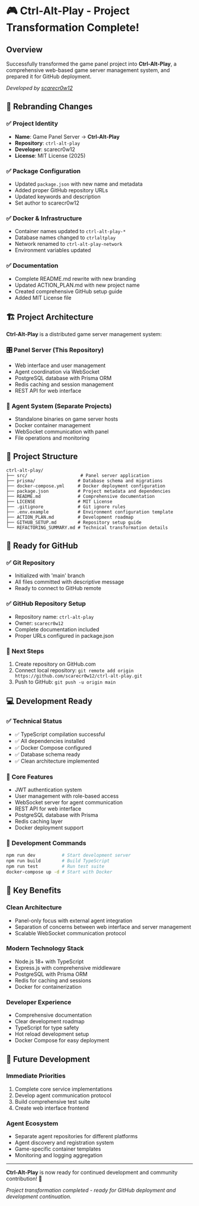 # 🎮 Ctrl-Alt-Play - Project Transformation Complete!

## Overview

Successfully transformed the game panel project into **Ctrl-Alt-Play**, a comprehensive web-based game server management system, and prepared it for GitHub deployment.

*Developed by [scarecr0w12](https://github.com/scarecr0w12)*

## 🔄 Rebranding Changes

### ✅ **Project Identity**
- **Name**: Game Panel Server → **Ctrl-Alt-Play**
- **Repository**: `ctrl-alt-play`
- **Developer**: scarecr0w12
- **License**: MIT License (2025)

### ✅ **Package Configuration**
- Updated `package.json` with new name and metadata
- Added proper GitHub repository URLs
- Updated keywords and description
- Set author to scarecr0w12

### ✅ **Docker & Infrastructure**
- Container names updated to `ctrl-alt-play-*`
- Database names changed to `ctrlaltplay`
- Network renamed to `ctrl-alt-play-network`
- Environment variables updated

### ✅ **Documentation**
- Complete README.md rewrite with new branding
- Updated ACTION_PLAN.md with new project name
- Created comprehensive GitHub setup guide
- Added MIT License file

## 🏗️ Project Architecture

**Ctrl-Alt-Play** is a distributed game server management system:

### 🎛️ **Panel Server** (This Repository)
- Web interface and user management
- Agent coordination via WebSocket
- PostgreSQL database with Prisma ORM
- Redis caching and session management
- REST API for web interface

### 🤖 **Agent System** (Separate Projects)
- Standalone binaries on game server hosts
- Docker container management
- WebSocket communication with panel
- File operations and monitoring

## 📁 Project Structure

```text
ctrl-alt-play/
├── src/                    # Panel server application
├── prisma/                # Database schema and migrations
├── docker-compose.yml     # Docker deployment configuration
├── package.json           # Project metadata and dependencies
├── README.md              # Comprehensive documentation
├── LICENSE                # MIT License
├── .gitignore             # Git ignore rules
├── .env.example           # Environment configuration template
├── ACTION_PLAN.md         # Development roadmap
├── GITHUB_SETUP.md        # Repository setup guide
└── REFACTORING_SUMMARY.md # Technical transformation details
```

## 🚀 Ready for GitHub

### ✅ **Git Repository**
- Initialized with 'main' branch
- All files committed with descriptive message
- Ready to connect to GitHub remote

### ✅ **GitHub Repository Setup**
- Repository name: `ctrl-alt-play`
- Owner: `scarecr0w12`
- Complete documentation included
- Proper URLs configured in package.json

### 🔧 **Next Steps**
1. Create repository on GitHub.com
2. Connect local repository: `git remote add origin https://github.com/scarecr0w12/ctrl-alt-play.git`
3. Push to GitHub: `git push -u origin main`

## 💻 Development Ready

### ✅ **Technical Status**
- ✅ TypeScript compilation successful
- ✅ All dependencies installed
- ✅ Docker Compose configured
- ✅ Database schema ready
- ✅ Clean architecture implemented

### 🎯 **Core Features**
- JWT authentication system
- User management with role-based access
- WebSocket server for agent communication
- REST API for web interface
- PostgreSQL database with Prisma
- Redis caching layer
- Docker deployment support

### 🔧 **Development Commands**
```bash
npm run dev          # Start development server
npm run build        # Build TypeScript
npm run test         # Run test suite
docker-compose up -d # Start with Docker
```

## 🌟 Key Benefits

### **Clean Architecture**
- Panel-only focus with external agent integration
- Separation of concerns between web interface and server management
- Scalable WebSocket communication protocol

### **Modern Technology Stack**
- Node.js 18+ with TypeScript
- Express.js with comprehensive middleware
- PostgreSQL with Prisma ORM
- Redis for caching and sessions
- Docker for containerization

### **Developer Experience**
- Comprehensive documentation
- Clear development roadmap
- TypeScript for type safety
- Hot reload development setup
- Docker Compose for easy deployment

## 🔮 Future Development

### **Immediate Priorities**
1. Complete core service implementations
2. Develop agent communication protocol
3. Build comprehensive test suite
4. Create web interface frontend

### **Agent Ecosystem**
- Separate agent repositories for different platforms
- Agent discovery and registration system
- Game-specific container templates
- Monitoring and logging aggregation

---

**Ctrl-Alt-Play** is now ready for continued development and community contribution! 🚀

*Project transformation completed - ready for GitHub deployment and development continuation.*
